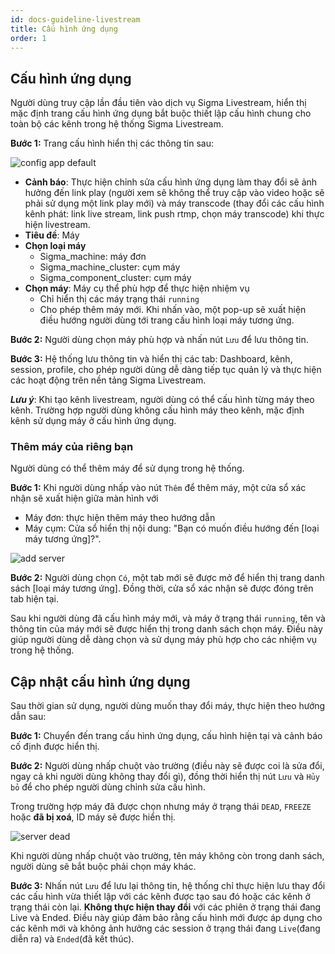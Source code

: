 ```yaml
---
id: docs-guideline-livestream
title: Cấu hình ứng dụng
order: 1
---
```


## Cấu hình ứng dụng
Người dùng truy cập lần đầu tiên vào dịch vụ Sigma Livestream, hiển thị mặc định trang cấu hình ứng dụng bắt buộc thiết lập cấu hình chung cho toàn bộ các kênh trong hệ thống Sigma Livestream.

**Bước 1:** Trang cấu hình hiển thị các thông tin sau:

![config app default](/images/livestream/config-app-default.png)

- **Cảnh báo**: Thực hiện chỉnh sửa cấu hình ứng dụng làm thay đổi sẽ ảnh hưởng đến link play (người xem sẽ không thể truy cập vào video hoặc sẽ phải sử dụng một link play mới) và máy transcode (thay đổi các cấu hình kênh phát: link live stream, link push rtmp, chọn máy transcode) khi thực hiện livestream.
- **Tiêu đề**: Máy
- **Chọn loại máy**
    - Sigma_machine: máy đơn
    - Sigma_machine_cluster: cụm máy
    - Sigma_component_cluster: cụm máy
- **Chọn máy**: Máy cụ thể phù hợp để thực hiện nhiệm vụ
    - Chỉ hiển thị các máy trạng thái `running`
    - Cho phép thêm máy mới. Khi nhấn vào, một pop-up sẽ xuất hiện điều hướng người dùng tới trang cấu hình loại máy tương ứng.

**Bước 2:** Người dùng chọn máy phù hợp và nhấn nút `Lưu` để lưu thông tin.

**Bước 3:** Hệ thống lưu thông tin và hiển thị các tab: Dashboard, kênh, session, profile, cho phép người dùng dễ dàng tiếp tục quản lý và thực hiện các hoạt động trên nền tảng Sigma Livestream.

***Lưu ý***: Khi tạo kênh livestream, người dùng có thể cấu hình từng máy theo kênh. Trường hợp người dùng không cấu hình máy theo kênh, mặc định kênh sử dụng máy ở cấu hình ứng dụng.

### Thêm máy của riêng bạn

Người dùng có thể thêm máy để sử dụng trong hệ thống.

**Bước 1:** Khi người dùng nhấp vào nút `Thêm` để thêm máy, một cửa sổ xác nhận sẽ xuất hiện giữa màn hình với 
- Máy đơn: thực hiện thêm máy theo hướng dẫn
- Máy cụm: Cửa sổ hiển thị nội dung: "Bạn có muốn điều hướng đến [loại máy tương ứng]?".

![add server](/images/livestream/add-server.png)

**Bước 2:** Người dùng chọn `Có`, một tab mới sẽ được mở để hiển thị trang danh sách [loại máy tương ứng]. Đồng thời, cửa sổ xác nhận sẽ được đóng trên tab hiện tại.

Sau khi người dùng đã cấu hình máy mới, và máy ở trạng thái `running`, tên và thông tin của máy mới sẽ được hiển thị trong danh sách chọn máy. Điều này giúp người dùng dễ dàng chọn và sử dụng máy phù hợp cho các nhiệm vụ trong hệ thống.

## Cập nhật cấu hình ứng dụng

Sau thời gian sử dụng, người dùng muốn thay đổi máy, thực hiện theo hướng dẫn sau:

**Bước 1:** Chuyển đến trang cấu hình ứng dụng, cấu hình hiện tại và cảnh báo cố định được hiển thị.

**Bước 2:** Người dùng nhấp chuột vào trường (điều này sẽ được coi là sửa đổi, ngay cả khi người dùng không thay đổi gì), đồng thời hiển thị nút `Lưu` và `Hủy bỏ` để cho phép người dùng chỉnh sửa cấu hình. 

Trong trường hợp máy đã được chọn nhưng máy ở trạng thái `DEAD`, `FREEZE` hoặc **đã bị xoá**, ID máy sẽ được hiển thị. 

![server dead](/images/livestream/server-dead.png)

Khi người dùng nhấp chuột vào trường, tên máy không còn trong danh sách, người dùng sẽ bắt buộc phải chọn máy khác.

**Bước 3:** Nhấn nút `Lưu` để lưu lại thông tin, hệ thống chỉ thực hiện lưu thay đổi các cấu hình vừa thiết lập với các kênh được tạo sau đó hoặc các kênh ở trạng thái còn lại. **Không thực hiện thay đổi** với các phiên ở trạng thái đang Live và Ended. Điều này giúp đảm bảo rằng cấu hình mới được áp dụng cho các kênh mới và không ảnh hưởng các session ở trạng thái đang `Live`(đang diễn ra) và `Ended`(đã kết thúc).









